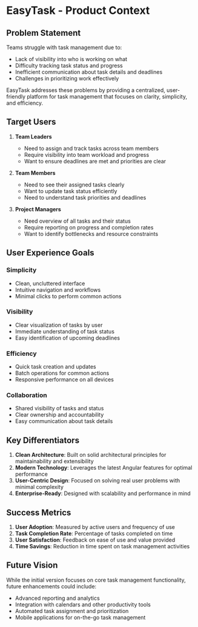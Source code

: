 # EasyTask - Product Context

## Problem Statement
Teams struggle with task management due to:
- Lack of visibility into who is working on what
- Difficulty tracking task status and progress
- Inefficient communication about task details and deadlines
- Challenges in prioritizing work effectively

EasyTask addresses these problems by providing a centralized, user-friendly platform for task management that focuses on clarity, simplicity, and efficiency.

## Target Users
1. **Team Leaders**
   - Need to assign and track tasks across team members
   - Require visibility into team workload and progress
   - Want to ensure deadlines are met and priorities are clear

2. **Team Members**
   - Need to see their assigned tasks clearly
   - Want to update task status efficiently
   - Need to understand task priorities and deadlines

3. **Project Managers**
   - Need overview of all tasks and their status
   - Require reporting on progress and completion rates
   - Want to identify bottlenecks and resource constraints

## User Experience Goals

### Simplicity
- Clean, uncluttered interface
- Intuitive navigation and workflows
- Minimal clicks to perform common actions

### Visibility
- Clear visualization of tasks by user
- Immediate understanding of task status
- Easy identification of upcoming deadlines

### Efficiency
- Quick task creation and updates
- Batch operations for common actions
- Responsive performance on all devices

### Collaboration
- Shared visibility of tasks and status
- Clear ownership and accountability
- Easy communication about task details

## Key Differentiators
1. **Clean Architecture**: Built on solid architectural principles for maintainability and extensibility
2. **Modern Technology**: Leverages the latest Angular features for optimal performance
3. **User-Centric Design**: Focused on solving real user problems with minimal complexity
4. **Enterprise-Ready**: Designed with scalability and performance in mind

## Success Metrics
1. **User Adoption**: Measured by active users and frequency of use
2. **Task Completion Rate**: Percentage of tasks completed on time
3. **User Satisfaction**: Feedback on ease of use and value provided
4. **Time Savings**: Reduction in time spent on task management activities

## Future Vision
While the initial version focuses on core task management functionality, future enhancements could include:
- Advanced reporting and analytics
- Integration with calendars and other productivity tools
- Automated task assignment and prioritization
- Mobile applications for on-the-go task management